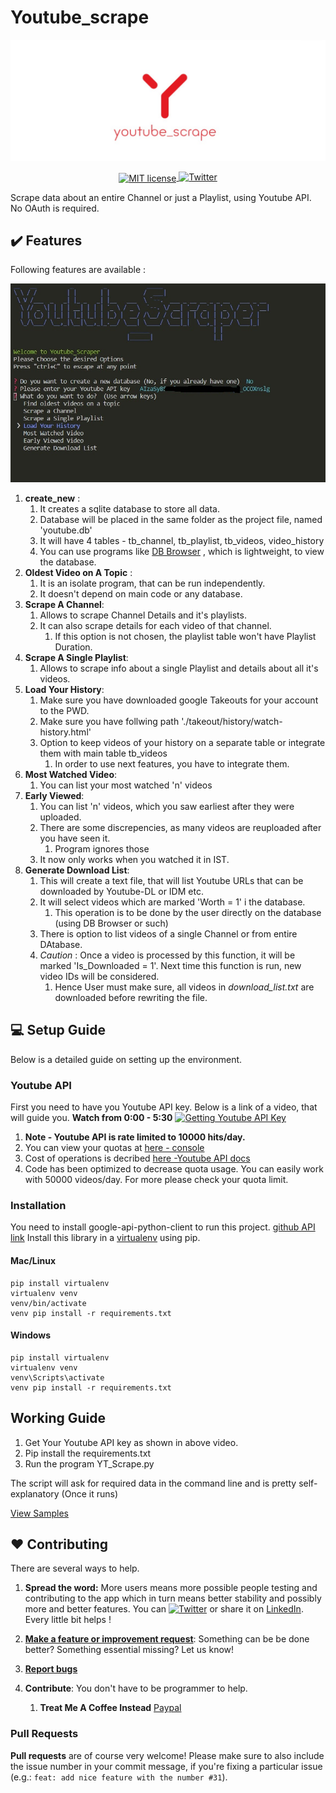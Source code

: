# Youtube_scrape
<img src="https://github.com/CriticalHunter/Youtube_Scraper/blob/master/Assets/title.jpg" >
<p align="center" style="text-align: center;">
<a href="https://lbesson.mit-license.org">
  <img alt="MIT license"
       src="https://img.shields.io/badge/License-MIT-blue.svg?style=flat-square"
       align="center">
<a href="https://twitter.com/intent/tweet?text=Wow:&url=https%3A%2F%2Fgithub.com%2FCriticalHunter%2FYoutube_stats.git"><img alt="Twitter" src="https://img.shields.io/twitter/url?style=social&url=https%3A%2F%2Fgithub.com%2FCriticalHunter%2FYoutube_Scraper.git"></a>
    
Scrape data about an entire Channel or just a Playlist, using Youtube API. No OAuth is required.

## :heavy_check_mark: Features
Following features are available :

![CLI](/Assets/example_0.0.jpg)

1. **create_new** : 
     1. It creates a sqlite database to store all data.
     2. Database will be placed in the same folder as the project file, named 'youtube.db'
     3. It will have 4 tables - tb_channel, tb_playlist, tb_videos, video_history
     4. You can use programs like [DB Browser](https://sqlitebrowser.org) , which is lightweight, to view the database.
2. **Oldest Video on A Topic** :
     1. It is an isolate program, that can be run independently.
     2. It doesn't depend on main code or any database.
3. **Scrape A Channel**:
     1. Allows to scrape Channel Details and it's playlists.
     2. It can also scrape details for each video of that channel.
          1. If this option is not chosen, the playlist table won't have Playlist Duration.
4. **Scrape A Single Playlist**:
     1. Allows to scrape info about a single Playlist and details about all it's videos.
5. **Load Your History**:
     1. Make sure you have downloaded google Takeouts for your account to the PWD.
     2. Make sure you have follwing path './takeout/history/watch-history.html'
     3. Option to keep videos of your history on a separate table or integrate them with main table tb_videos
          1. In order to use next features, you have to integrate them.
6. **Most Watched Video**:
     1. You can list your most watched 'n' videos
7. **Early Viewed**:
     1. You can list 'n' videos, which you saw earliest after they were uploaded.
     2. There are some discrepencies, as many videos are reuploaded after you have seen it.
          1. Program ignores those
     3. It now only works when you watched it in IST.
8. **Generate Download List**:
     1. This will create a text file, that will list Youtube URLs that can be downloaded by Youtube-DL or IDM etc.
     2. It will select videos which are marked 'Worth = 1' i the database.
          1. This operation is to be done by the user directly on the database (using DB Browser or such)
     3. There is option to list videos of a single Channel or from entire DAtabase.
     4. *Caution* : Once a video is processed by this function, it will be marked 'Is_Downloaded = 1'. Next time this function is run, new video IDs will be considered.
          1. Hence User must make sure, all videos in *download_list.txt* are downloaded before rewriting the file.

        
## :computer: Setup Guide
Below is a detailed guide on setting up the environment.

### Youtube API
First you need to have you Youtube API key. Below is a link of a video, that will guide you. **Watch from 0:00 - 5:30**
[![Getting Youtube API Key](https://img.youtube.com/vi/th5_9woFJmk/0.jpg)](https://www.youtube.com/watch?v=th5_9woFJmk)
1. **Note - Youtube API is rate limited to 10000 hits/day.**
2. You can view your quotas at [here - console](https://console.cloud.google.com/iam-admin/quotas)
3. Cost of operations is decribed [here -Youtube API docs](https://developers.google.com/youtube/v3/docs)
4. Code has been optimized to decrease quota usage. You can easily work with 50000 videos/day. For more please check your quota limit.

### Installation
You need to install google-api-python-client to run this project. [github API link](https://github.com/googleapis/google-api-python-client)
Install this library in a [virtualenv](https://virtualenv.pypa.io/en/latest/) using pip. 


#### Mac/Linux

```
pip install virtualenv
virtualenv venv
venv/bin/activate
venv pip install -r requirements.txt
```

#### Windows

```
pip install virtualenv
virtualenv venv
venv\Scripts\activate
venv pip install -r requirements.txt
```


## Working Guide

1. Get Your Youtube API key as shown in above video.
2. Pip install the requirements.txt
3. Run the program YT_Scrape.py


The script will ask for required data in the command line and is pretty self-explanatory (Once it runs)

[View Samples](/Samples.md)


## :hearts: Contributing
There are several ways to help. 

1. **Spread the word:** More users means more possible people testing and contributing to the app which in turn means better stability and possibly more and better features. You can [![Twitter](https://img.shields.io/twitter/url?style=social&url=https%3A%2F%2Fgithub.com%2FCriticalHunter%2FYoutube_Scraper.git)](https://twitter.com/intent/tweet?text=Wow:&url=https%3A%2F%2Fgithub.com%2FCriticalHunter%2FYoutube_stats.git) or share it on [LinkedIn](http://www.linkedin.com/shareArticle?mini=true&url=https://github.com/CriticalHunter/Youtube_Scraper.git). Every little bit helps ! 

2. **[Make a feature or improvement request](https://github.com/CriticalHunter/Youtube_Scraper/issues/new)**: Something can be be done better? Something essential missing? Let us know! 

3. **[Report bugs](https://github.com/CriticalHunter/Youtube_Scraper/issues/new)**

4. **Contribute**: You don't have to be programmer to help. 
     1. **Treat Me A Coffee Instead** [Paypal](https://paypal.me/CriticalHunter23)


### Pull Requests 
**Pull requests** are of course very welcome! Please make sure to also include the issue number in your commit message, if you're fixing a particular issue (e.g.: `feat: add nice feature with the number #31`).
